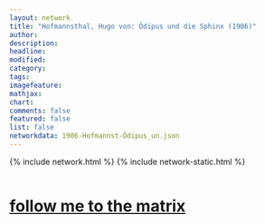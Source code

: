 ```yaml
---
layout: network
title: "Hofmannsthal, Hugo von: Ödipus und die Sphinx (1906)"
author:
description:
headline:
modified:
category:
tags: 
imagefeature: 
mathjax: 
chart: 
comments: false
featured: false
list: false
networkdata: 1906-Hofmannst-Ödipus_un.json
---
```

{% include network.html %}
{% include network-static.html %}
<div class="row">
  <div class="small-5 small-centered columns"><a href="/matrix300"><h1>follow me to the matrix</h1></a>
</div>
</div>
